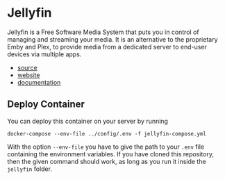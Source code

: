 # Jellyfin

Jellyfin is a Free Software Media System that puts you in control of managing and streaming your media. It is an alternative to the proprietary Emby and Plex, to provide media from a dedicated server to end-user devices via multiple apps.

- [source](https://github.com/jellyfin/jellyfin)
- [website](https://jellyfin.org)
- [documentation](https://jellyfin.org/docs/index.html)

## Deploy Container

You can deploy this container on your server by running

```
docker-compose --env-file ../config/.env -f jellyfin-compose.yml
```

With the option `--env-file` you have to give the path to your `.env` file containing the environment variables. If you have cloned this repository, then the given command should work, as long as you run it inside the `jellyfin` folder.
